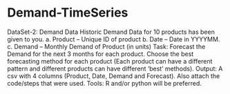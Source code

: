 # Demand-TimeSeries
DataSet-2: Demand Data
Historic Demand Data for 10 products has been given to you. 
a.	Product – Unique ID of product
b.	Date – Date in YYYYMM. 
c.	Demand – Monthly Demand of Product (in units) 
Task: Forecast the Demand for the next 3 months for each product. Choose the best forecasting method for each product (Each product can have a different pattern and different products can have different ‘best’ methods). 
Output: A csv with 4 columns (Product, Date, Demand and Forecast). Also attach the code/steps that were used. 
Tools: R and/or python will be preferred.  
